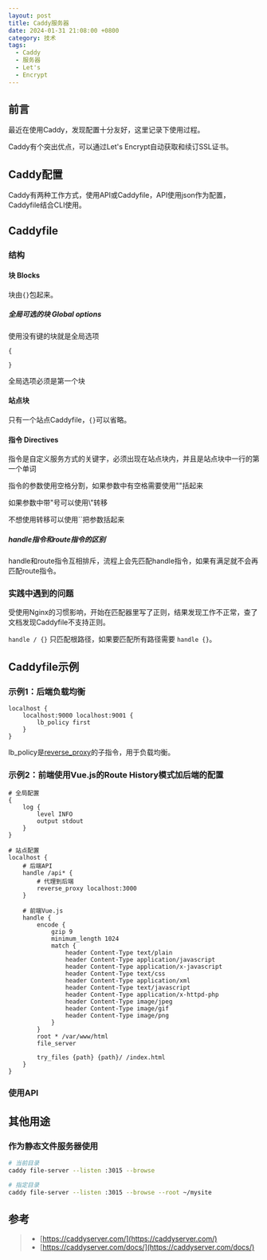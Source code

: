 ```yaml
---
layout: post
title: Caddy服务器
date: 2024-01-31 21:08:00 +0800
category: 技术
tags:
  - Caddy
  - 服务器
  - Let's
  - Encrypt
---
```

## 前言
最近在使用Caddy，发现配置十分友好，这里记录下使用过程。

Caddy有个突出优点，可以通过Let's Encrypt自动获取和续订SSL证书。
## Caddy配置

Caddy有两种工作方式，使用API或Caddyfile，API使用json作为配置，Caddyfile结合CLI使用。
## Caddyfile

### 结构

#### 块 Blocks

块由`{}`包起来。

##### 全局可选的块 Global options

使用没有键的块就是全局选项

```caddy
{

}
```

全局选项必须是第一个块

#### 站点块

只有一个站点Caddyfile，`{}`可以省略。

#### 指令 Directives

指令是自定义服务方式的关键字，必须出现在站点块内，并且是站点块中一行的第一个单词

指令的参数使用空格分割，如果参数中有空格需要使用""括起来

如果参数中带"号可以使用\\"转移

不想使用转移可以使用\`\`把参数括起来

##### handle指令和route指令的区别

handle和route指令互相排斥，流程上会先匹配handle指令，如果有满足就不会再匹配route指令。
### 实践中遇到的问题

受使用Nginx的习惯影响，开始在匹配器里写了正则，结果发现工作不正常，查了文档发现Caddyfile不支持正则。

`handle / {}` 只匹配根路径，如果要匹配所有路径需要 `handle {}`。
## Caddyfile示例
### 示例1：后端负载均衡
```caddy
localhost {
    localhost:9000 localhost:9001 {
        lb_policy first
    }
}
```
lb\_policy是[reverse_proxy](https://caddyserver.com/docs/caddyfile/directives/reverse_proxy)的子指令，用于负载均衡。
### 示例2：前端使用Vue.js的Route History模式加后端的配置
```caddy
# 全局配置
{
    log {
        level INFO
        output stdout
    }
}

# 站点配置
localhost {
    # 后端API
    handle /api* {
        # 代理到后端
        reverse_proxy localhost:3000
    }

    # 前端Vue.js
    handle {
        encode {
            gzip 9
            minimum_length 1024
            match {
                header Content-Type text/plain
                header Content-Type application/javascript
                header Content-Type application/x-javascript
                header Content-Type text/css
                header Content-Type application/xml
                header Content-Type text/javascript
                header Content-Type application/x-httpd-php
                header Content-Type image/jpeg
                header Content-Type image/gif
                header Content-Type image/png
            }
        }
        root * /var/www/html
        file_server

        try_files {path} {path}/ /index.html
    }
}
```
### 使用API

## 其他用途

### 作为静态文件服务器使用

```bash
# 当前目录
caddy file-server --listen :3015 --browse

# 指定目录
caddy file-server --listen :3015 --browse --root ~/mysite
```
## 参考

> - [https://caddyserver.com/](https://caddyserver.com/)
> - [https://caddyserver.com/docs/](https://caddyserver.com/docs/)
